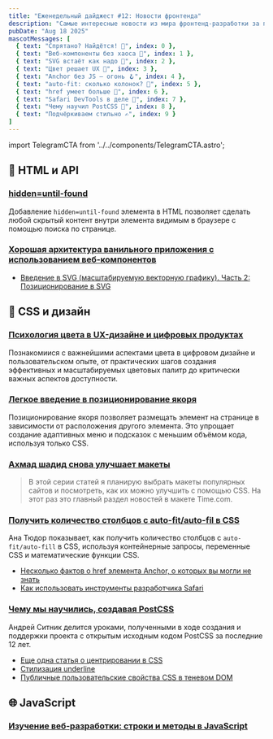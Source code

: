 ```yaml
---
title: "Еженедельный дайджест #12: Новости фронтенда"
description: "Самые интересные новости из мира фронтенд-разработки за последнюю неделю"
pubDate: "Aug 18 2025"
mascotMessages: [
  { text: "Спрятано? Найдётся! 🔎", index: 0 },
  { text: "Веб-компоненты без хаоса 🧩", index: 1 },
  { text: "SVG встаёт как надо 📐", index: 2 },
  { text: "Цвет решает UX 🎨", index: 3 },
  { text: "Anchor без JS — огонь 🪝", index: 4 },
  { text: "auto-fit: сколько колонок? 🔢", index: 5 },
  { text: "href умеет больше 🔗", index: 6 },
  { text: "Safari DevTools в деле 🧭", index: 7 },
  { text: "Чему научил PostCSS 📓", index: 8 },
  { text: "Подчёркиваем стильно ✍️", index: 9 }
]
---
```


import TelegramCTA from '../../components/TelegramCTA.astro';

## 🧪 HTML и API
### [hidden=until-found](https://css-tricks.com/covering-hiddenuntil-found/?utm_source=frontend&utm_medium=digest&utm_campaign=shabalin_online)
Добавление `hidden=until-found` элемента в HTML позволяет сделать любой скрытый контент внутри элемента видимым в браузере с помощью поиска по странице.

### [Хорошая архитектура ванильного приложения с использованием веб-компонентов](https://frontendmasters.com/blog/architecture-through-component-colocation/?utm_source=frontend&utm_medium=digest&utm_campaign=shabalin_online)

- [Введение в SVG (масштабируемую векторную графику). Часть 2: Позиционирование в SVG](https://htmlcssjavascript.com/web/an-introduction-to-svg-scalable-vector-graphics-part-2-positioning-in-svg/?utm_source=frontend&utm_medium=digest&utm_campaign=shabalin_online)

## 🎨 CSS и дизайн
### [Психология цвета в UX-дизайне и цифровых продуктах](https://www.smashingmagazine.com/2025/08/psychology-color-ux-design-digital-products/?utm_source=frontend&utm_medium=digest&utm_campaign=shabalin_online)
Познакомиися с важнейшими аспектами цвета в цифровом дизайне и пользовательском опыте, от практических шагов создания эффективных и масштабируемых цветовых палитр до критически важных аспектов доступности.

### [Легкое введение в позиционирование якоря](https://webkit.org/blog/17240/a-gentle-introduction-to-anchor-positioning/?utm_source=frontend&utm_medium=digest&utm_campaign=shabalin_online)
Позиционирование якоря позволяет размещать элемент на странице в зависимости от расположения другого элемента. Это упрощает создание адаптивных меню и подсказок с меньшим объёмом кода, используя только CSS.

### [Ахмад шадид снова улучшает макеты](https://ishadeed.com/article/time-layout?utm_source=frontend&utm_medium=digest&utm_campaign=shabalin_online)
> В этой серии статей я планирую выбрать макеты популярных сайтов и посмотреть, как их можно улучшить с помощью CSS. На этот раз это главный раздел новостей в макете Time.com.

### [Получить количество столбцов с auto-fit/auto-fil в CSS](https://frontendmasters.com/blog/count-auto-fill-columns/?utm_source=frontend&utm_medium=digest&utm_campaign=shabalin_online)
Ана Тюдор показывает, как получить количество столбцов с `auto-fit/auto-fill` в CSS, используя контейнерные запросы, переменные CSS и математические функции CSS.
- [Несколько фактов о href элемента Anchor, о которых вы могли не знать](https://blog.jim-nielsen.com/2025/href-value-possibilities/?utm_source=frontend&utm_medium=digest&utm_campaign=shabalin_online)
- [Как использовать инструменты разработчика Safari](https://www.debugbear.com/blog/safari-developer-tools?utm_source=frontend&utm_medium=digest&utm_campaign=shabalin_online)

### [Чему мы научились, создавая PostCSS](https://evilmartians.com/chronicles/what-we-learned-from-creating-postcss?utm_source=frontend&utm_medium=digest&utm_campaign=shabalin_online)
Андрей Ситник делится уроками, полученными в ходе создания и поддержки проекта с открытым исходным кодом PostCSS за последние 12 лет.

- [Еще одна статья о центрировании в CSS](https://piccalil.li/blog/another-article-about-centering-in-css/?utm_source=frontend&utm_medium=digest&utm_campaign=shabalin_online)
- [Стилизация underline](https://adactio.com/journal/22084?utm_source=frontend&utm_medium=digest&utm_campaign=shabalin_online)
- [Публичные пользовательские свойства CSS в теневом DOM](https://michaelwarren.dev/blog/css-variables-in-wc/?utm_source=frontend&utm_medium=digest&utm_campaign=shabalin_online)

<TelegramCTA/>

## 🌐 JavaScript
### [Изучение веб-разработки: строки и методы в JavaScript](https://2ality.com/2025/08/javascript-strings-methods.html?utm_source=frontend&utm_medium=digest&utm_campaign=shabalin_online)
